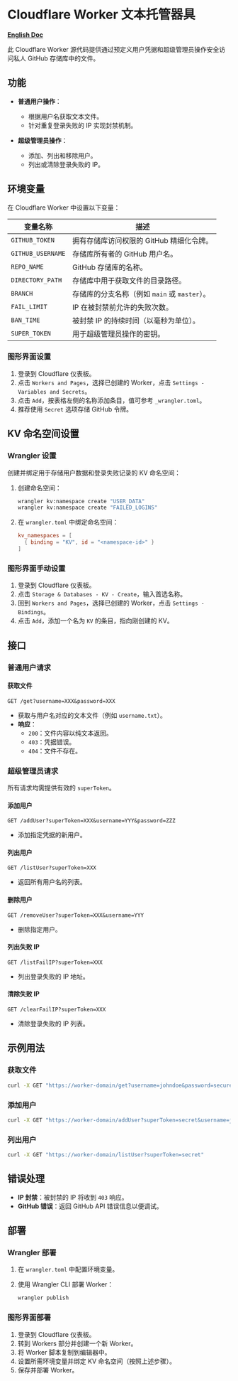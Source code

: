 # Cloudflare Worker 文本托管器具 
[**English Doc**](README.md)

此 Cloudflare Worker 源代码提供通过预定义用户凭据和超级管理员操作安全访问私人 GitHub 存储库中的文件。

## 功能

- **普通用户操作**：
  - 根据用户名获取文本文件。
  - 针对重复登录失败的 IP 实现封禁机制。

- **超级管理员操作**：
  - 添加、列出和移除用户。
  - 列出或清除登录失败的 IP。

## 环境变量

在 Cloudflare Worker 中设置以下变量：

| 变量名称          | 描述                                                                            |
|-------------------|--------------------------------------------------------------------------------|
| `GITHUB_TOKEN`    | 拥有存储库访问权限的 GitHub 精细化令牌。                                        |
| `GITHUB_USERNAME` | 存储库所有者的 GitHub 用户名。                                                 |
| `REPO_NAME`       | GitHub 存储库的名称。                                                         |
| `DIRECTORY_PATH`  | 存储库中用于获取文件的目录路径。                                               |
| `BRANCH`          | 存储库的分支名称（例如 `main` 或 `master`）。                                  |
| `FAIL_LIMIT`      | IP 在被封禁前允许的失败次数。                                                 |
| `BAN_TIME`        | 被封禁 IP 的持续时间（以毫秒为单位）。                                         |
| `SUPER_TOKEN`     | 用于超级管理员操作的密钥。                                                     |

### 图形界面设置

1. 登录到 Cloudflare 仪表板。
2. 点击 `Workers and Pages`，选择已创建的 Worker，点击 `Settings - Variables and Secrets`。
3. 点击 `Add`，按表格左侧的名称添加条目，值可参考 `_wrangler.toml`。
4. 推荐使用 `Secret` 选项存储 GitHub 令牌。

## KV 命名空间设置

### Wrangler 设置

创建并绑定用于存储用户数据和登录失败记录的 KV 命名空间：

1. 创建命名空间：

   ```bash
   wrangler kv:namespace create "USER_DATA"
   wrangler kv:namespace create "FAILED_LOGINS"
   ```

2. 在 `wrangler.toml` 中绑定命名空间：

   ```toml
   kv_namespaces = [
     { binding = "KV", id = "<namespace-id>" }
   ]
   ```

### 图形界面手动设置

1. 登录到 Cloudflare 仪表板。
2. 点击 `Storage & Databases - KV - Create`，输入首选名称。
3. 回到 `Workers and Pages`，选择已创建的 Worker，点击 `Settings - Bindings`。
4. 点击 `Add`，添加一个名为 `KV` 的条目，指向刚创建的 KV。

## 接口

### 普通用户请求

#### 获取文件

`GET /get?username=XXX&password=XXX`

- 获取与用户名对应的文本文件（例如 `username.txt`）。
- **响应**：
  - `200`：文件内容以纯文本返回。
  - `403`：凭据错误。
  - `404`：文件不存在。

### 超级管理员请求

所有请求均需提供有效的 `superToken`。

#### 添加用户

`GET /addUser?superToken=XXX&username=YYY&password=ZZZ`

- 添加指定凭据的新用户。

#### 列出用户

`GET /listUser?superToken=XXX`

- 返回所有用户名的列表。

#### 删除用户

`GET /removeUser?superToken=XXX&username=YYY`

- 删除指定用户。

#### 列出失败 IP

`GET /listFailIP?superToken=XXX`

- 列出登录失败的 IP 地址。

#### 清除失败 IP

`GET /clearFailIP?superToken=XXX`

- 清除登录失败的 IP 列表。

## 示例用法

### 获取文件

```bash
curl -X GET "https://worker-domain/get?username=johndoe&password=securepassword"
```

### 添加用户

```bash
curl -X GET "https://worker-domain/addUser?superToken=secret&username=johndoe&password=securepassword"
```

### 列出用户

```bash
curl -X GET "https://worker-domain/listUser?superToken=secret"
```

## 错误处理

- **IP 封禁**：被封禁的 IP 将收到 `403` 响应。
- **GitHub 错误**：返回 GitHub API 错误信息以便调试。

## 部署

### Wrangler 部署

1. 在 `wrangler.toml` 中配置环境变量。
2. 使用 Wrangler CLI 部署 Worker：

   ```bash
   wrangler publish
   ```

### 图形界面部署

1. 登录到 Cloudflare 仪表板。
2. 转到 Workers 部分并创建一个新 Worker。
3. 将 Worker 脚本复制到编辑器中。
4. 设置所需环境变量并绑定 KV 命名空间（按照上述步骤）。
5. 保存并部署 Worker。